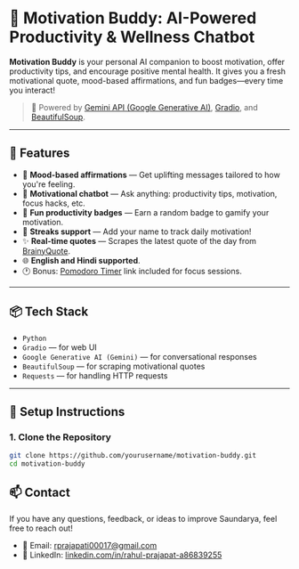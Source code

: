 # 🚀 Motivation Buddy: AI-Powered Productivity & Wellness Chatbot

**Motivation Buddy** is your personal AI companion to boost motivation, offer productivity tips, and encourage positive mental health. It gives you a fresh motivational quote, mood-based affirmations, and fun badges—every time you interact!

> 💬 Powered by [Gemini API (Google Generative AI)](https://ai.google.dev/), [Gradio](https://gradio.app/), and [BeautifulSoup](https://www.crummy.com/software/BeautifulSoup/).

---

## 🌟 Features

- 🎯 **Mood-based affirmations** — Get uplifting messages tailored to how you're feeling.
- 💬 **Motivational chatbot** — Ask anything: productivity tips, motivation, focus hacks, etc.
- 🏅 **Fun productivity badges** — Earn a random badge to gamify your motivation.
- 🔁 **Streaks support** — Add your name to track daily motivation!
- ✨ **Real-time quotes** — Scrapes the latest quote of the day from [BrainyQuote](https://www.brainyquote.com/quote_of_the_day).
- 🌐 **English and Hindi supported**.
- 🕐 Bonus: [Pomodoro Timer](https://pomofocus.io/) link included for focus sessions.

---

## 📦 Tech Stack

- `Python`
- `Gradio` — for web UI
- `Google Generative AI (Gemini)` — for conversational responses
- `BeautifulSoup` — for scraping motivational quotes
- `Requests` — for handling HTTP requests

---

## 🔧 Setup Instructions



### 1. Clone the Repository

```bash
git clone https://github.com/yourusername/motivation-buddy.git
cd motivation-buddy
```

## 📫 Contact

If you have any questions, feedback, or ideas to improve Saundarya, feel free to reach out!

- 📧 Email: [rprajapati00017@gmail.com](mailto:rprajapati00017@gmail.com)
- 💼 LinkedIn: [linkedin.com/in/rahul-prajapat-a86839255](https://www.linkedin.com/in/rahul-prajapat-a86839255/)

